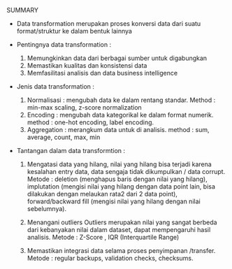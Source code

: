 SUMMARY 

- Data transformation merupakan proses konversi data dari suatu format/struktur ke dalam bentuk lainnya
- Pentingnya data transformation :
    1. Memungkinkan data dari berbagai sumber untuk digabungkan
    2. Memastikan kualitas dan konsistensi data
    3. Memfasilitasi analisis dan data business intelligence

- Jenis data transformation :
    1. Normalisasi : mengubah data ke dalam rentang standar. Method : min-max scaling, z-score normalization
    2. Encoding : mengubah data kategorikal ke dalam format numerik. method : one-hot encoding, label encoding.
    3. Aggregation : merangkum data untuk di analisis. method : sum, average, count, max, min

- Tantangan dalam data transformtion :
    1. Mengatasi data yang hilang, nilai yang hilang bisa terjadi karena kesalahan entry data, data sengaja tidak dikumpulkan / data corrupt. Metode : deletion (menghapus baris dengan nilai yang hilang), implutation (mengisi nilai yang hilang dengan data point lain, bisa dilakukan dengan melaukan rata2 dari 2 data point), forward/backward fill (mengisi nilai yang hilang dengan nilai sebelumnya). 

    2. Menangani outliers
        Outliers merupakan nilai yang sangat berbeda dari kebanyakan nilai dalam dataset, dapat mempengaruhi hasil analisis. Metode : Z-Score , IQR (Interquartile Range)

    3. Memastikan integrasi data selama proses penyimpanan /transfer. Metode : regular backups, validation checks, checksums.